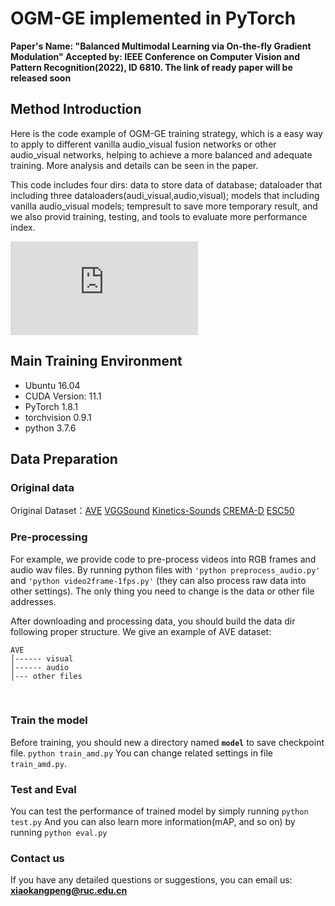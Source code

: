 # OGM-GE implemented in PyTorch
**Paper's Name: "Balanced Multimodal Learning via On-the-fly Gradient Modulation"
Accepted by: IEEE Conference on Computer Vision and Pattern Recognition(2022), ID 6810.
The link of ready paper will be released soon**


## Method Introduction
Here is the code example of OGM-GE training strategy, which is a easy way to apply to different vanilla audio_visual fusion networks or other audio_visual networks, helping to achieve a more balanced and adequate training. More analysis and details can be seen in the paper.

This code includes four dirs: 
data to store data of database; 
dataloader that including three dataloaders(audi_visual,audio,visual); 
models that including vanilla audio_visual models; 
tempresult to save more temporary result, 
and we also provid training, testing, and tools to evaluate more performance index.

![Method Pipeline](https://github.com/GeWu-Lab/OGM-GE_CVPR2022/blob/main/demo/pipeline.pdf)


## Main Training Environment
+ Ubuntu 16.04
+ CUDA Version: 11.1
+ PyTorch 1.8.1
+ torchvision 0.9.1
+ python 3.7.6


## Data Preparation
### Original data
Original Dataset：[AVE](https://sites.google.com/view/audiovisualresearch)
[VGGSound](https://www.robots.ox.ac.uk/~vgg/data/vggsound/)
[Kinetics-Sounds](https://github.com/cvdfoundation/kinetics-dataset)
[CREMA-D](https://github.com/CheyneyComputerScience/CREMA-D)
[ESC50](https://github.com/karoldvl/ESC-50/archive/master.zip)



### Pre-processing

For example, we provide code to pre-process videos into RGB frames and audio wav files. By running python files with ```'python preprocess_audio.py'``` and ```'python video2frame-1fps.py'``` (they can also process raw data into other settings). The only thing you need to change is the data or other file addresses.


After downloading and processing data, you should build the data dir  following proper structure. We give an example of AVE dataset:
```
AVE
│------ visual
│------ audio
│--- other files
```

&nbsp;



### Train the model

Before training, you should new a directory named **`model`** to save checkpoint file. 
```python train_amd.py```
You can change related settings in file ```train_amd.py```.
&nbsp;


### Test and Eval

You can test the performance of trained model by simply running
```python test.py```
And you can also learn more information(mAP, and so on) by running
```python eval.py```


### Contact us

If you have any detailed questions or suggestions, you can email us:
**xiaokangpeng@ruc.edu.cn**

